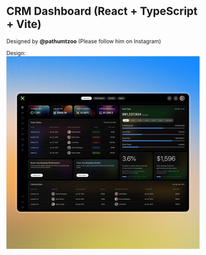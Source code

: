 # CRM Dashboard (React + TypeScript + Vite)

Designed by <b>@pathumtzoo</b> (Please follow him on Instagram)

Design:
![design](./dashboard-design-by-ptzoo.jpg)

